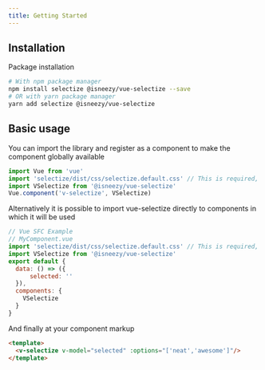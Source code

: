 ```yaml
---
title: Getting Started
---
```



## Installation

Package installation

```bash
# With npm package manager
npm install selectize @isneezy/vue-selectize --save
# OR with yarn package manager
yarn add selectize @isneezy/vue-selectize
```

## Basic usage

You can import the library and register as a component to make the
component globally available

```js
import Vue from 'vue'
import 'selectize/dist/css/selectize.default.css' // This is required, we use the same css as selectize.js
import VSelectize from '@isneezy/vue-selectize'
Vue.component('v-selectize', VSelectize)
```

Alternatively it is possible to import vue-selectize directly to components
in which it will be used

```js
// Vue SFC Example
// MyComponent.vue
import 'selectize/dist/css/selectize.default.css' // This is required, we use the same css as selectize.js
import VSelectize from '@isneezy/vue-selectize'
export default {
  data: () => ({
      selected: ''
  }),
  components: {
    VSelectize
  }
}
```

And finally at your component markup
```html
<template>
  <v-selectize v-model="selected" :options="['neat','awesome']"/>
</template>
```
